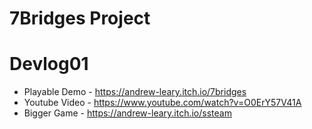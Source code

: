 # 7Bridges Project
# Devlog01
- Playable Demo - https://andrew-leary.itch.io/7bridges
- Youtube Video - https://www.youtube.com/watch?v=O0ErY57V41A
- Bigger Game - https://andrew-leary.itch.io/ssteam
